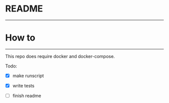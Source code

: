 # README
---

# How to
---

This repo does require docker and docker-compose.



Todo:
- [x] make runscript
- [x] write tests
- [ ] finish readme

